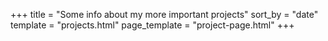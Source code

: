 +++
title = "Some info about my more important projects"
sort_by = "date"
template = "projects.html"
page_template = "project-page.html"
+++
